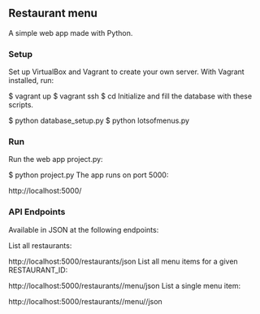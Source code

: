 ## Restaurant menu

A simple web app made with Python.

### Setup

Set up VirtualBox and Vagrant to create your own server. With Vagrant installed, run:

$ vagrant up
$ vagrant ssh
$ cd <SYNCED PATH TO REPOSITORY>
Initialize and fill the database with these scripts.

$ python database_setup.py
$ python lotsofmenus.py

### Run

Run the web app project.py:

$ python project.py
The app runs on port 5000:

http://localhost:5000/

### API Endpoints

Available in JSON at the following endpoints:

List all restaurants:

http://localhost:5000/restaurants/json
List all menu items for a given RESTAURANT_ID:

http://localhost:5000/restaurants/<RESTAURANT ID>/menu/json
List a single menu item:

http://localhost:5000/restaurants/<RESTAURANT ID>/menu/<ITEM ID>/json